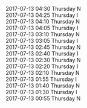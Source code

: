 2017-07-13 04:30 Thursday  N  
2017-07-13 04:25 Thursday  I  
2017-07-13 04:10 Thursday  N  
2017-07-13 04:05 Thursday  I  
2017-07-13 03:10 Thursday  N  
2017-07-13 03:05 Thursday  I  
2017-07-13 02:45 Thursday  N  
2017-07-13 02:40 Thursday  I  
2017-07-13 02:30 Thursday  N  
2017-07-13 02:20 Thursday  I  
2017-07-13 02:10 Thursday  N  
2017-07-13 01:55 Thursday  I  
2017-07-13 01:40 Thursday  N  
2017-07-13 01:30 Thursday  I  
2017-07-13 00:55 Thursday  N  
